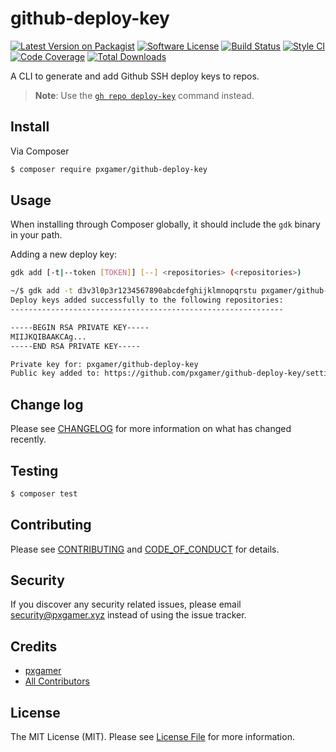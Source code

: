 # github-deploy-key

[![Latest Version on Packagist][ico-version]][link-packagist]
[![Software License][ico-license]](LICENSE.md)
[![Build Status][ico-travis]][link-travis]
[![Style CI][ico-styleci]][link-styleci]
[![Code Coverage][ico-code-quality]][link-code-quality]
[![Total Downloads][ico-downloads]][link-downloads]

A CLI to generate and add Github SSH deploy keys to repos.

> **Note**: Use the [`gh repo deploy-key`](https://cli.github.com/manual/gh_repo_deploy-key) command instead.

## Install

Via Composer

```bash
$ composer require pxgamer/github-deploy-key
```

## Usage

When installing through Composer globally, it should include the `gdk` binary in your path.

Adding a new deploy key:

```bash
gdk add [-t|--token [TOKEN]] [--] <repositories> (<repositories>)
```

```bash
~/$ gdk add -t d3v3l0p3r1234567890abcdefghijklmnopqrstu pxgamer/github-deploy-key
Deploy keys added successfully to the following repositories:
-------------------------------------------------------------

-----BEGIN RSA PRIVATE KEY-----
MIIJKQIBAAKCAg...
-----END RSA PRIVATE KEY-----

Private key for: pxgamer/github-deploy-key
Public key added to: https://github.com/pxgamer/github-deploy-key/settings/keys
```

## Change log

Please see [CHANGELOG](CHANGELOG.md) for more information on what has changed recently.

## Testing

```bash
$ composer test
```

## Contributing

Please see [CONTRIBUTING](.github/CONTRIBUTING.md) and [CODE_OF_CONDUCT](.github/CODE_OF_CONDUCT.md) for details.

## Security

If you discover any security related issues, please email security@pxgamer.xyz instead of using the issue tracker.

## Credits

- [pxgamer][link-author]
- [All Contributors][link-contributors]

## License

The MIT License (MIT). Please see [License File](LICENSE.md) for more information.

[ico-version]: https://img.shields.io/packagist/v/pxgamer/github-deploy-key.svg?style=flat-square
[ico-license]: https://img.shields.io/badge/license-MIT-brightgreen.svg?style=flat-square
[ico-travis]: https://img.shields.io/travis/pxgamer/github-deploy-key/master.svg?style=flat-square
[ico-styleci]: https://styleci.io/repos/99626291/shield
[ico-code-quality]: https://img.shields.io/codecov/c/github/pxgamer/github-deploy-key.svg?style=flat-square
[ico-downloads]: https://img.shields.io/packagist/dt/pxgamer/github-deploy-key.svg?style=flat-square

[link-packagist]: https://packagist.org/packages/pxgamer/github-deploy-key
[link-travis]: https://travis-ci.org/pxgamer/github-deploy-key
[link-styleci]: https://styleci.io/repos/99626291
[link-code-quality]: https://codecov.io/gh/pxgamer/github-deploy-key
[link-downloads]: https://packagist.org/packages/pxgamer/github-deploy-key
[link-author]: https://github.com/pxgamer
[link-contributors]: ../../contributors
